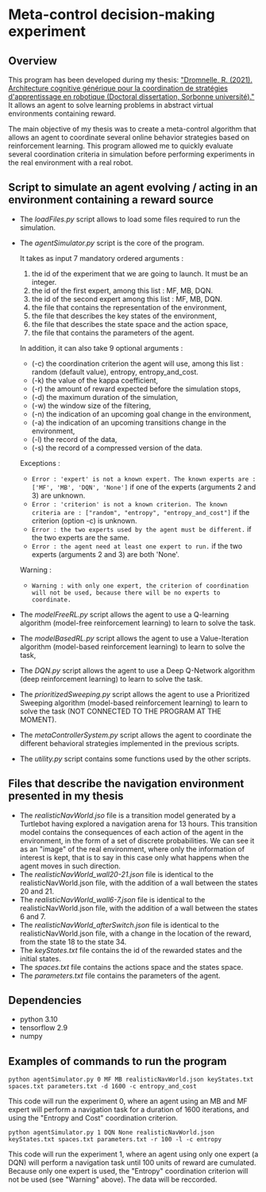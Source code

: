 # Meta-control decision-making experiment

## Overview 

This program has been developed during my thesis: ["Dromnelle, R. (2021). Architecture cognitive générique pour la coordination de stratégies d'apprentissage en robotique (Doctoral dissertation, Sorbonne université)."](https://www.theses.fr/2021SORUS039) It allows an agent to solve learning problems in abstract virtual environments containing reward.

The main objective of my thesis was to create a meta-control algorithm that allows an agent to coordinate several online behavior strategies based on reinforcement learning. This program allowed me to quickly evaluate several coordination criteria in simulation before performing experiments in the real environment with a real robot. 

## Script to simulate an agent evolving / acting in an environment containing a reward source

* The *loadFiles.py* script allows to load some files required to run the simulation.
* The *agentSimulator.py* script is the core of the program.

  It takes as input 7 mandatory ordered arguments :
  1.  the id of the experiment that we are going to launch. It must be an integer.
  2.  the id of the first expert, among this list : MF, MB, DQN.
  3.  the id of the second expert among this list : MF, MB, DQN.
  4.  the file that contains the representation of the environment,
  5.  the file that describes the key states of the environment,
  7.  the file that describes the state space and the action space,
  7.  the file that contains the parameters of the agent.
  
  In addition, it can also take 9 optional arguments :
  * (-c) the coordination criterion the agent will use, among this list : random (default value), entropy, entropy_and_cost.
  * (-k) the value of the kappa coefficient,
  * (-r) the amount of reward expected before the simulation stops,
  * (-d) the maximum duration of the simulation,
  * (-w) the window size of the filtering,
  * (-n) the indication of an upcoming goal change in the environment,
  * (-a) the indication of an upcoming transitions change in the environment,
  * (-l) the record of the data,
  * (-s) the record of a compressed version of the data.
  
  Exceptions :
  * ```Error : 'expert' is not a known expert. The known experts are : ['MF', 'MB', 'DQN', 'None']``` if one of the experts (arguments 2 and 3) are unknown.
  * ```Error : 'criterion' is not a known criterion. The known criteria are : ["random", "entropy", "entropy_and_cost"]``` if the criterion (option -c) is unknown.
  * ```Error : the two experts used by the agent must be different.``` if the two experts are the same.
  * ```Error : the agent need at least one expert to run.``` if the two experts (arguments 2 and 3) are both 'None'.

  Warning :
  * ```Warning : with only one expert, the criterion of coordination will not be used, because there will be no experts to coordinate.```

* The *modelFreeRL.py* script allows the agent to use a Q-learning algorithm (model-free reinforcement learning) 
to learn to solve the task.
* The *modelBasedRL.py* script allows the agent to use a Value-Iteration algorithm (model-based reinforcement learning) to learn to solve the task,
* The *DQN.py* script allows the agent to use a Deep Q-Network algorithm (deep reinforcement learning) 
to learn to solve the task.
* The *prioritizedSweeping.py* script allows the agent to use a Prioritized Sweeping algorithm (model-based
reinforcement learning) to learn to solve the task (NOT CONNECTED TO THE PROGRAM AT THE MOMENT). 
* The *metaControllerSystem.py* script allows the agent to coordinate the different behavioral strategies implemented in the previous scripts.
* The *utility.py* script contains some functions used by the other scripts.

 ## Files that describe the navigation environment presented in my thesis
 
 * The *realisticNavWorld.jso* file is a transition model generated by a Turtlebot having explored a navigation arena for 13 hours. This transition model contains the consequences of each action of the agent in the environment, in the form of a set of discrete probabilities. We can see it as an "image" of the real environment, where only the information of interest is kept, that is to say in this case only what happens when the agent moves in such direction. 
* The *realisticNavWorld_wall20-21.json* file is identical to the realisticNavWorld.json file, with the addition of a wall between the states 20 and 21.
* The *realisticNavWorld_wall6-7.json* file is identical to the realisticNavWorld.json file, with the addition of a wall between the states 6 and 7.
* The *realisticNavWorld_afterSwitch.json* file is identical to the realisticNavWorld.json file, with a change in the location of the reward, from the state 18 to the state 34.
* The *keyStates.txt* file contains the id of the rewarded states and the initial states.
* The *spaces.txt* file contains the actions space and the states space.
* The *parameters.txt* file contains the parameters of the agent.
 
## Dependencies

* python 3.10
* tensorflow 2.9
* numpy

## Examples of commands to run the program

```
python agentSimulator.py 0 MF MB realisticNavWorld.json keyStates.txt spaces.txt parameters.txt -d 1600 -c entropy_and_cost
```

This code will run the experiment 0, where an agent using an MB and MF expert will perform a navigation task for a duration of 1600 iterations, and using the "Entropy and Cost" coordination criterion.

```
python agentSimulator.py 1 DQN None realisticNavWorld.json keyStates.txt spaces.txt parameters.txt -r 100 -l -c entropy
```
This code will run the experiment 1, where an agent using only one expert (a DQN) will perform a navigation task until 100 units of reward are cumulated. Because only one expert is used, the "Entropy" coordination criterion will not be used (see "Warning" above). The data will be reccorded.


